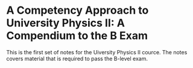 # A Competency Approach to University Physics II: A Compendium to the B Exam

This is the first set of notes for the Uiversity Physics II cource. The notes
covers material that is required to pass the B-level exam.
